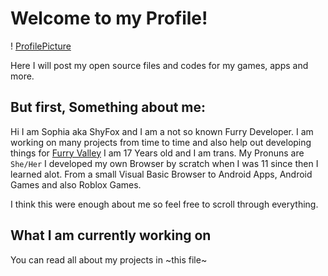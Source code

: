 # Welcome to my Profile!
! [ProfilePicture](https://www.shyfox.de/wp-content/uploads/2022/07/shy_fox_indevidual_art.jpg)

Here I will post my open source files and codes for my games, apps and more.

## But first, Something about me:
Hi I am Sophia aka ShyFox and I am a not so known Furry Developer. I am working on many projects from time to time and also help out developing things for [Furry Valley](https://www.furryvalley.com/)
I am 17 Years old and I am trans. My Pronuns are `She/Her`
I developed my own Browser by scratch when I was 11 since then I learned alot. From a small Visual Basic Browser to Android Apps, Android Games and also Roblox Games.

I think this were enough about me so feel free to scroll through everything.

## What I am currently working on
You can read all about my projects in ~this file~
